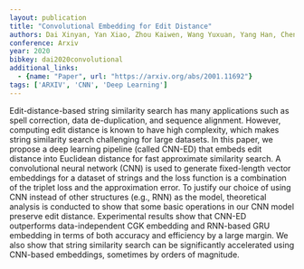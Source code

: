 ```yaml
---
layout: publication
title: "Convolutional Embedding for Edit Distance"
authors: Dai Xinyan, Yan Xiao, Zhou Kaiwen, Wang Yuxuan, Yang Han, Cheng James
conference: Arxiv
year: 2020
bibkey: dai2020convolutional
additional_links:
  - {name: "Paper", url: "https://arxiv.org/abs/2001.11692"}
tags: ['ARXIV', 'CNN', 'Deep Learning']
---
```

Edit-distance-based string similarity search has many applications such as spell correction, data de-duplication, and sequence alignment. However, computing edit distance is known to have high complexity, which makes string similarity search challenging for large datasets. In this paper, we propose a deep learning pipeline (called CNN-ED) that embeds edit distance into Euclidean distance for fast approximate similarity search. A convolutional neural network (CNN) is used to generate fixed-length vector embeddings for a dataset of strings and the loss function is a combination of the triplet loss and the approximation error. To justify our choice of using CNN instead of other structures (e.g., RNN) as the model, theoretical analysis is conducted to show that some basic operations in our CNN model preserve edit distance. Experimental results show that CNN-ED outperforms data-independent CGK embedding and RNN-based GRU embedding in terms of both accuracy and efficiency by a large margin. We also show that string similarity search can be significantly accelerated using CNN-based embeddings, sometimes by orders of magnitude.